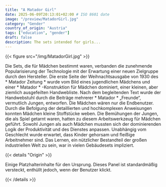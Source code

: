 ```yaml
---
title: "A Matador Girl"
date: 2025-06-09T20:13:01+02:00 # ISO 8601 date
image: "/preview/MatadorGirl.jpg"
category: "Gender"
country_of_origin: "Austria"
tags: ["education", "gender"]
draft: false
description: The sets intended for girls...
---
```




{{< figure src="/img/MatadorGirl.jpg" >}}

Die Sets, die für Mädchen bestimmt waren, verbanden die zunehmende Popularisierung der Technologie mit der Erwartung einer neuen Zielgruppe durch den Hersteller. Die erste Seite der Weihnachtsausgabe von 1930 des * Matador Zeitung * wurde vom Bild eines jugendlichen Mädchens und einer * Matador * -Konstruktion für Mädchen dominiert, einer kleinen, aber ziemlich ausgefeilten Handwebliste. Nach dem begleitenden Text wurde der Handwebstuhl durch die Beiträge mehrerer * Matador * „Freunde“, vermutlich Jungen, entworfen. Die Mädchen wären nur die Endbenutzer. Durch die Befolgung der detaillierten und hochkomplexen Anweisungen konnten Mädchen kleine Stoffstücke weben. Die Bemühungen der Jungen, die als Spiel getarnt waren, hatten zu diesem Arbeitswerkzeug für Mädchen geführt. Sowohl Jungen als auch Mädchen mussten sich der dominierenden Logik der Produktivität und des Dienstes anpassen. Unabhängig vom Geschlecht wurde erwartet, dass Kinder gehorsam und fleißige Arbeitnehmer sind. Das Lernen, ein nützlicher Bestandteil der großen industriellen Welt zu sein, war in vielen Gebäudesets impliziert.

{{< details "Origin" >}}

Einige Platzhalterinhalte für den Ursprung. Dieses Panel ist standardmäßig versteckt, enthüllt jedoch, wenn der Benutzer klickt.

{{< /details >}}

